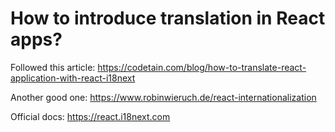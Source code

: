 # How to introduce translation in React apps?

Followed this article: https://codetain.com/blog/how-to-translate-react-application-with-react-i18next

Another good one: https://www.robinwieruch.de/react-internationalization

Official docs: https://react.i18next.com

